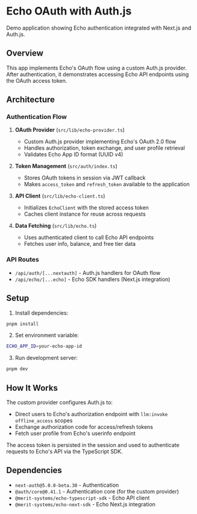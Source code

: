 # Echo OAuth with Auth.js

Demo application showing Echo authentication integrated with Next.js and Auth.js.

## Overview

This app implements Echo's OAuth flow using a custom Auth.js provider. After authentication, it demonstrates accessing Echo API endpoints using the OAuth access token.

## Architecture

### Authentication Flow

1. **OAuth Provider** (`src/lib/echo-provider.ts`)
   - Custom Auth.js provider implementing Echo's OAuth 2.0 flow
   - Handles authorization, token exchange, and user profile retrieval
   - Validates Echo App ID format (UUID v4)

2. **Token Management** (`src/auth/index.ts`)
   - Stores OAuth tokens in session via JWT callback
   - Makes `access_token` and `refresh_token` available to the application

3. **API Client** (`src/lib/echo-client.ts`)
   - Initializes `EchoClient` with the stored access token
   - Caches client instance for reuse across requests

4. **Data Fetching** (`src/lib/echo.ts`)
   - Uses authenticated client to call Echo API endpoints
   - Fetches user info, balance, and free tier data

### API Routes

- `/api/auth/[...nextauth]` - Auth.js handlers for OAuth flow
- `/api/echo/[...echo]` - Echo SDK handlers (Next.js integration)

## Setup

1. Install dependencies:
```bash
pnpm install
```

2. Set environment variable:
```bash
ECHO_APP_ID=your-echo-app-id
```

3. Run development server:
```bash
pnpm dev
```

## How It Works

The custom provider configures Auth.js to:
- Direct users to Echo's authorization endpoint with `llm:invoke offline_access` scopes
- Exchange authorization code for access/refresh tokens
- Fetch user profile from Echo's userinfo endpoint

The access token is persisted in the session and used to authenticate requests to Echo's API via the TypeScript SDK.

## Dependencies

- `next-auth@5.0.0-beta.30` - Authentication
- `@auth/core@0.41.1` - Authentication core (for the custom provider)
- `@merit-systems/echo-typescript-sdk` - Echo API client
- `@merit-systems/echo-next-sdk` - Echo Next.js integration
